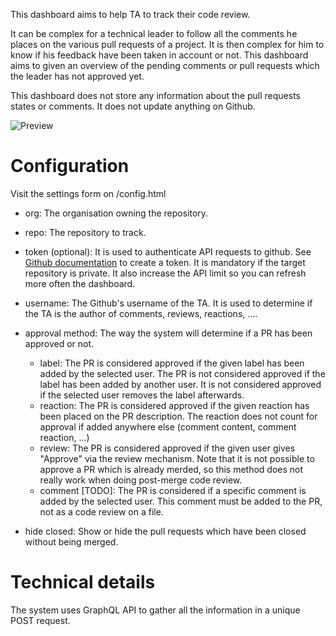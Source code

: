 This dashboard aims to help TA to track their code review.

It can be complex for a technical leader to follow all the comments he places
on the various pull requests of a project. It is then complex for him to know 
if his feedback have been taken in account or not. This dashboard aims to 
given an overview of the pending comments or pull requests which the leader 
has not approved yet.

This dashboard does not store any information about the pull requests states or
comments. It does not update anything on Github.

![Preview](https://github.com/vbouchet31/github-dashboard/blob/main/preview.png?raw=true)

# Configuration
Visit the settings form on /config.html

- org: The organisation owning the repository.
- repo: The repository to track.
- token (optional): It is used to authenticate API requests to github.
See [Github documentation](https://docs.github.com/en/free-pro-team@latest/github/authenticating-to-github/creating-a-personal-access-token) 
to create a token. It is mandatory if the target repository is private. 
It also increase the API limit so you can refresh more often the dashboard.

- username: The Github's username of the TA. It is used to determine if the TA 
is the author of comments, reviews, reactions, ....
- approval method: The way the system will determine if a PR has been 
approved or not.
  - label: The PR is considered approved if the given label has been added by 
  the selected user. The PR is not considered approved if the label has been 
  added by another user. It is not considered approved if the selected user 
  removes the label afterwards.
  - reaction: The PR is considered approved if the given reaction has been 
  placed on the PR description. The reaction does not count for approval if 
  added anywhere else (comment content, comment reaction, ...)
  - review: The PR is considered approved if the given user gives "Approve" via 
  the review mechanism. Note that it is not possible to approve a PR which is 
  already merded, so this method does not really work when doing post-merge 
  code review.
  - comment [TODO]: The PR is considered if a specific comment is added by the 
  selected user. This comment must be added to the PR, not as a code review 
  on a file.

- hide closed: Show or hide the pull requests which have been closed without 
being merged.

# Technical details
The system uses GraphQL API to gather all the information in a unique POST
request.
